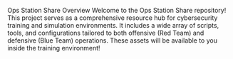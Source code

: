 Ops Station Share
Overview
Welcome to the Ops Station Share repository! This project serves as a comprehensive resource hub for cybersecurity training and simulation environments. It includes a wide array of scripts, tools, and configurations tailored to both offensive (Red Team) and defensive (Blue Team) operations. These assets will be available to you inside the training environment!
